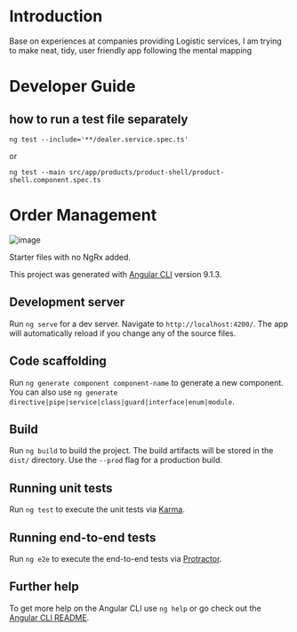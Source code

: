 # Introduction

Base on experiences at companies providing Logistic services, I am trying to make neat, tidy, user friendly app following the mental mapping

# Developer Guide

## how to run a test file separately 
```ng test --include='**/dealer.service.spec.ts'```

or 

```ng test --main src/app/products/product-shell/product-shell.component.spec.ts```

# Order Management

![image](https://user-images.githubusercontent.com/79078528/168452727-965951be-e075-4b54-95c0-9564143ed08d.png)



Starter files with no NgRx added.

This project was generated with [Angular CLI](https://github.com/angular/angular-cli) version 9.1.3.

## Development server

Run `ng serve` for a dev server. Navigate to `http://localhost:4200/`. The app will automatically reload if you change any of the source files.

## Code scaffolding

Run `ng generate component component-name` to generate a new component. You can also use `ng generate directive|pipe|service|class|guard|interface|enum|module`.

## Build

Run `ng build` to build the project. The build artifacts will be stored in the `dist/` directory. Use the `--prod` flag for a production build.

## Running unit tests

Run `ng test` to execute the unit tests via [Karma](https://karma-runner.github.io).

## Running end-to-end tests

Run `ng e2e` to execute the end-to-end tests via [Protractor](http://www.protractortest.org/).

## Further help

To get more help on the Angular CLI use `ng help` or go check out the [Angular CLI README](https://github.com/angular/angular-cli/blob/master/README.md).
